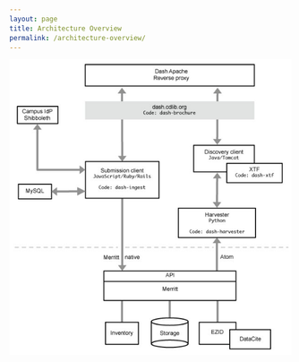 ```yaml
---
layout: page
title: Architecture Overview
permalink: /architecture-overview/
---
```



![Dash Architecture](https://raw.githubusercontent.com/CDLUC3/dash/gh-pages/docs/Dash-architecture.jpg)
